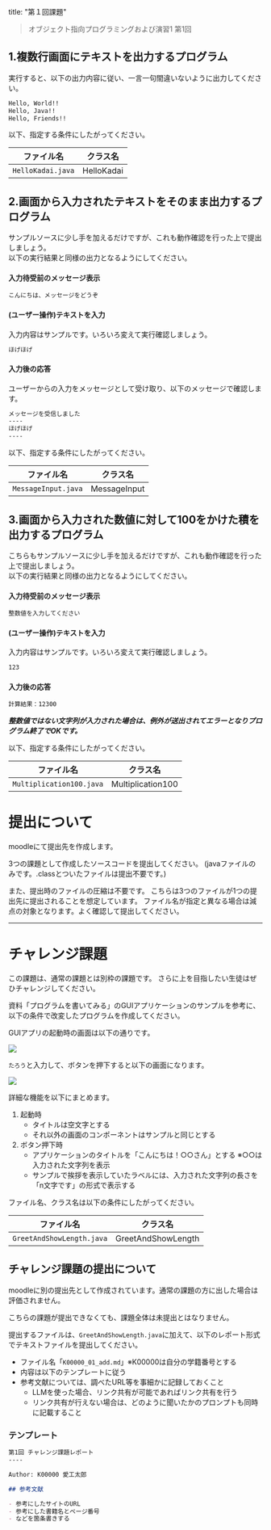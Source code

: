 
title: "第１回課題"


>オブジェクト指向プログラミングおよび演習1 第1回

## 1.複数行画面にテキストを出力するプログラム

実行すると、以下の出力内容に従い、一言一句間違いないように出力してください。

```bash
Hello, World!!
Hello, Java!!
Hello, Friends!!
```

以下、指定する条件にしたがってください。

| ファイル名 | クラス名 |
|-----|-----------------|
| `HelloKadai.java` | HelloKadai

## 2.画面から入力されたテキストをそのまま出力するプログラム

サンプルソースに少し手を加えるだけですが、これも動作確認を行った上で提出しましょう。  
以下の実行結果と同様の出力となるようにしてください。

#### 入力待受前のメッセージ表示
```bash
こんにちは、メッセージをどうぞ
```

#### (ユーザー操作)テキストを入力
入力内容はサンプルです。いろいろ変えて実行確認しましょう。
```bash
ほげほげ
```

#### 入力後の応答
ユーザーからの入力をメッセージとして受け取り、以下のメッセージで確認します。
```bash
メッセージを受信しました
----
ほげほげ
----
```

以下、指定する条件にしたがってください。

| ファイル名 | クラス名 |
|-----|-----------------|
| `MessageInput.java` | MessageInput


## 3.画面から入力された数値に対して100をかけた積を出力するプログラム

こちらもサンプルソースに少し手を加えるだけですが、これも動作確認を行った上で提出しましょう。  
以下の実行結果と同様の出力となるようにしてください。

#### 入力待受前のメッセージ表示
```bash
整数値を入力してください
```

#### (ユーザー操作)テキストを入力
入力内容はサンプルです。いろいろ変えて実行確認しましょう。

```bash
123
```

#### 入力後の応答
```bash
計算結果：12300
```

***整数値ではない文字列が入力された場合は、例外が送出されてエラーとなりプログラム終了でOKです。***


以下、指定する条件にしたがってください。

| ファイル名 | クラス名 |
|-----|-----------------|
| `Multiplication100.java` | Multiplication100

# 提出について
moodleにて提出先を作成します。

3つの課題として作成したソースコードを提出してください。
(javaファイルのみです。.classとついたファイルは提出不要です。)

また、提出時のファイルの圧縮は不要です。
こちらは3つのファイルが1つの提出先に提出されることを想定しています。
ファイル名が指定と異なる場合は減点の対象となります。よく確認して提出してください。


----

# チャレンジ課題

この課題は、通常の課題とは別枠の課題です。
さらに上を目指したい生徒はぜひチャレンジしてください。

資料「プログラムを書いてみる」のGUIアプリケーションのサンプルを参考に、以下の条件で改変したプログラムを作成してください。

GUIアプリの起動時の画面は以下の通りです。

![](SCR-20250410-ejha.png)

`たろう`と入力して、ボタンを押下すると以下の画面になります。

![](SCR-20250410-ejbn.png)

詳細な機能を以下にまとめます。

1. 起動時
    - タイトルは空文字とする
    - それ以外の画面のコンポーネントはサンプルと同じとする
2. ボタン押下時
    - アプリケーションのタイトルを「こんにちは！○○さん」とする ※○○は入力された文字列を表示
    - サンプルで挨拶を表示していたラベルには、入力された文字列の長さを「n文字です」の形式で表示する

ファイル名、クラス名は以下の条件にしたがってください。

| ファイル名 | クラス名 |
|-----|-----------------|
| `GreetAndShowLength.java` | GreetAndShowLength

## チャレンジ課題の提出について

moodleに別の提出先として作成されています。通常の課題の方に出した場合は評価されません。

こちらの課題が提出できなくても、課題全体は未提出とはなりません。

提出するファイルは、`GreetAndShowLength.java`に加えて、以下のレポート形式でテキストファイルを提出してください。

- ファイル名「`K00000_01_add.md`」※K00000は自分の学籍番号とする
- 内容は以下のテンプレートに従う
- 参考文献については、調べたURL等を事細かに記録しておくこと
    + LLMを使った場合、リンク共有が可能であればリンク共有を行う
    + リンク共有が行えない場合は、どのように聞いたかのプロンプトも同時に記載すること

### テンプレート

```md
第1回 チャレンジ課題レポート
----

Author: K00000 愛工太郎

## 参考文献

- 参考にしたサイトのURL
- 参考にした書籍名とページ番号
- などを箇条書きする
```



